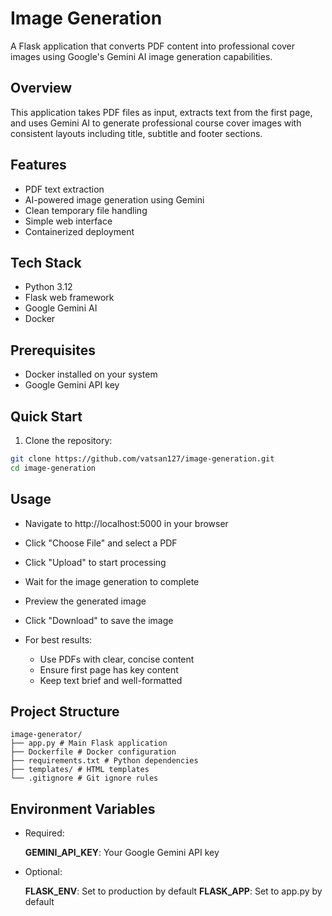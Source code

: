 # Image Generation

A Flask application that converts PDF content into professional cover images using Google's Gemini AI image generation
capabilities.

## Overview

This application takes PDF files as input, extracts text from the first page, and uses Gemini AI to generate
professional course cover images with consistent layouts including title, subtitle and footer sections.

## Features

- PDF text extraction
- AI-powered image generation using Gemini
- Clean temporary file handling
- Simple web interface
- Containerized deployment

## Tech Stack

- Python 3.12
- Flask web framework
- Google Gemini AI
- Docker

## Prerequisites

- Docker installed on your system
- Google Gemini API key

## Quick Start

1. Clone the repository:

```bash
git clone https://github.com/vatsan127/image-generation.git
cd image-generation
```

## Usage

- Navigate to http://localhost:5000 in your browser
- Click "Choose File" and select a PDF
- Click "Upload" to start processing
- Wait for the image generation to complete
- Preview the generated image
- Click "Download" to save the image

- For best results:
    - Use PDFs with clear, concise content
    - Ensure first page has key content
    - Keep text brief and well-formatted

## Project Structure

```
image-generator/
├── app.py # Main Flask application
├── Dockerfile # Docker configuration
├── requirements.txt # Python dependencies
├── templates/ # HTML templates
└── .gitignore # Git ignore rules
```

## Environment Variables

- Required:

    **GEMINI_API_KEY**: Your Google Gemini API key

- Optional:

    **FLASK_ENV**: Set to production by default
    **FLASK_APP**: Set to app.py by default
